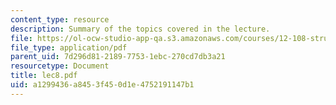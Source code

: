 ```yaml
---
content_type: resource
description: Summary of the topics covered in the lecture.
file: https://ol-ocw-studio-app-qa.s3.amazonaws.com/courses/12-108-structure-of-earth-materials-fall-2004/a1299436a8453f450d1e4752191147b1_lec8.pdf
file_type: application/pdf
parent_uid: 7d296d81-2189-7753-1ebc-270cd7db3a21
resourcetype: Document
title: lec8.pdf
uid: a1299436-a845-3f45-0d1e-4752191147b1
---
```

